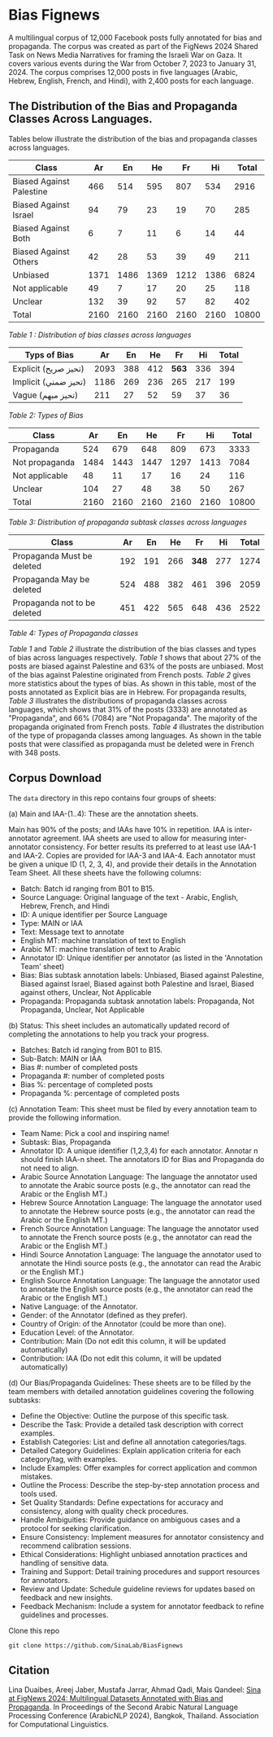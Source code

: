 # Bias Fignews

A multilingual corpus of 12,000 Facebook posts fully annotated for bias and propaganda. The corpus was created as part of the FigNews 2024 Shared Task on News Media Narratives for framing the Israeli War on Gaza. It covers various events during the War from October 7, 2023 to January 31, 2024. The corpus comprises 12,000 posts in five languages (Arabic, Hebrew, English, French, and Hindi), with 2,400 posts for each language.

## The Distribution of the Bias and Propaganda Classes Across Languages.

Tables below illustrate the distribution of the bias and propaganda classes across languages.

| Class                    | Ar   | En   | He   | Fr   | Hi   | Total |
| ------------------------ | ---- | ---- | ---- | ---- | ---- | ----- |
| Biased Against Palestine | 466  | 514  | 595  | 807  | 534  | 2916  |
| Biased Against Israel    | 94   | 79   | 23   | 19   | 70   | 285   |
| Biased Against Both      | 6    | 7    | 11   | 6    | 14   | 44    |
| Biased Against Others    | 42   | 28   | 53   | 39   | 49   | 211   |
| Unbiased                 | 1371 | 1486 | 1369 | 1212 | 1386 | 6824  | 
| Not applicable           | 49   | 7    | 17   | 20   | 25   | 118   |
| Unclear                  | 132  | 39   | 92   | 57   | 82   | 402   |
| Total                    | 2160 | 2160 | 2160 | 2160 | 2160 | 10800 |

*Table 1 : Distribution of bias classes across languages*



| Typs of Bias        | Ar  | En   | He   | Fr   | Hi   | Total |
| ------------------  | --- | ---- | ---- | ---- | ---- | ----- |
| Explicit (تحيز صريح) | 2093  | 388  | 412  | **563**  | 336 | 394  |
| Implicit (تحيز ضمني) | 1186  | 269  | 236  | 265  | 217 | 199  |
| Vague (تحيز مبهم)     | 211  | 27  | 52  | 59  | 37 |  36   |

*Table 2: Types of Bias*



| Class          | Ar   | En   | He   | Fr   | Hi   | Total |
| -------------- | ---- | ---- | ---- | ---- | ---- | ----- |
| Propaganda     | 524  | 679  | 648  | 809  | 673  | 3333  |
| Not propaganda | 1484 | 1443 | 1447 | 1297 | 1413 | 7084  |
| Not applicable | 48   | 11   | 17   | 16   | 24   | 116   |
| Unclear        | 104  | 27   | 48   | 38   | 50   | 267   |
| Total          | 2160 | 2160 | 2160 | 2160 | 2160 | 10800 |

*Table 3: Distribution of propaganda subtask classes across languages*



| Class                        | Ar  | En  | He  | Fr   | Hi   | Total |
| ---------------------------- | --- | --- | --- | ---- | ---- | ----- |
| Propaganda Must be deleted   | 192 | 191 | 266 | **348** | 277 | 1274 |
| Propaganda May be deleted    | 524 | 488 | 382 | 461 | 396 | 2059 |
| Propaganda not to be deleted | 451 | 422 | 565 | 648 | 436 | 2522 |

*Table 4: Types of Propaganda classes*



*Table 1* and *Table 2* illustrate the distribution of the bias classes and types of bias across languages respectively. *Table 1* shows that about 27% of the posts are biased against Palestine and 63% of the posts are unbiased. Most of the bias against Palestine originated from French posts. *Table 2* gives more statistics about the types of bias. As shown in this table, most of the posts annotated as Explicit bias are in Hebrew. 
For propaganda results, *Table 3* illustrates the distributions of propaganda classes across languages, which shows that 31% of the posts (3333) are annotated as "Propaganda", and 66% (7084) are "Not Propaganda". The majority of the propaganda originated from French posts. *Table 4* illustrates the distribution of the type of propaganda classes among languages. As shown in the table posts that were classified as propaganda must be deleted were in French with 348 posts.


## Corpus Download

The `data` directory in this repo contains four groups of sheets:

(a) Main and IAA-(1..4):  These are the annotation sheets.

Main has 90% of the posts; and IAAs have 10% in repetition. 
IAA is inter-annotator agreement.  IAA sheets are used to allow for  measuring inter-annotator consistency.
For better results its preferred to at least use IAA-1 and IAA-2. Copies are provided for IAA-3 and IAA-4. Each annotator must be given a unique ID (1, 2, 3, 4), and provide their details in the Annotation Team Sheet.
All these sheets have the following columns:

  * Batch: Batch id ranging from B01 to B15.
  * Source Language: Original language of the text - Arabic, English, Hebrew, French, and Hindi
  * ID: A unique identifier per Source Language
  * Type: MAIN or IAA
  * Text: Message text to annotate
  * English MT: machine translation of text to English
  * Arabic MT: machine translation of text to Arabic
  * Annotator ID: Unique identifier per annotator (as listed in the 'Annotation Team' sheet)
  * Bias: Bias subtask annotation labels: Unbiased, Biased against Palestine, Biased against Israel, Biased against both Palestine and Israel, Biased against others, Unclear, Not Applicable
  * Propaganda: Propaganda subtask annotation labels: Propaganda, Not Propaganda, Unclear, Not Applicable
 

(b) Status: This sheet includes an automatically updated record of completing the annotations to help you track your progress.

  * Batches: Batch id ranging from B01 to B15. 
  * Sub-Batch: MAIN or IAA
  * Bias #: number of completed posts
  * Propaganda #: number of completed posts
  * Bias %: percentage of completed posts
  * Propaganda %: percentage of completed posts

(c) Annotation Team: This sheet must be filed by every annotation team to provide the following information.

  * Team Name: Pick a cool and inspiring name!
  * Subtask: Bias, Propaganda
  * Annotator ID: A unique identifier (1,2,3,4) for each annotator. Annotar n should finish IAA-n sheet.  The annotators ID for Bias and Propaganda do not need to align.
  * Arabic Source Annotation Language: The language the annotator used to annotate the Arabic source posts (e.g., the annotator can read the Arabic or the English MT.)
  * Hebrew Source Annotation Language: The language the annotator used to annotate the Hebrew source posts (e.g., the annotator can read the Arabic or the English MT.)
  * French Source Annotation Language: The language the annotator used to annotate the French source posts (e.g., the annotator can read the Arabic or the English MT.)
  * Hindi Source Annotation Language: The language the annotator used to annotate the Hindi source posts (e.g., the annotator can read the Arabic or the English MT.)
  * English Source Annotation Language: The language the annotator used to annotate the English source posts (e.g., the annotator can read the Arabic or the English MT.)
  * Native Language: of the Annotator.
  * Gender: of the Annotator (defined as they prefer).
  * Country of Origin: of the Annotator (could be more than one). 
  * Education Level: of the Annotator.
  * Contribution: Main  (Do not edit this column, it will be updated automatically)
  * Contribution: IAA    (Do not edit this column, it will be updated automatically)

(d) Our Bias/Propaganda Guidelines: These sheets are to be filled by the team members with detailed annotation guidelines covering the following subtasks:

  * Define the Objective: Outline the purpose of this specific task.
  * Describe the Task: Provide a detailed task description with correct examples.
  * Establish Categories: List and define all annotation categories/tags.
  * Detailed Category Guidelines: Explain application criteria for each category/tag, with examples.
  * Include Examples: Offer examples for correct application and common mistakes.
  * Outline the Process: Describe the step-by-step annotation process and tools used.
  * Set Quality Standards: Define expectations for accuracy and consistency, along with quality check procedures.
  * Handle Ambiguities: Provide guidance on ambiguous cases and a protocol for seeking clarification.
  * Ensure Consistency: Implement measures for annotator consistency and recommend calibration sessions.
  * Ethical Considerations: Highlight unbiased annotation practices and handling of sensitive data.
  * Training and Support: Detail training procedures and support resources for annotators.
  * Review and Update: Schedule guideline reviews for updates based on feedback and new insights.
  * Feedback Mechanism: Include a system for annotator feedback to refine guidelines and processes.

    
Clone this repo

    git clone https://github.com/SinaLab/BiasFignews

## Citation

Lina Duaibes, Areej Jaber, Mustafa Jarrar, Ahmad Qadi, Mais Qandeel: [Sina at FigNews 2024: Multilingual Datasets Annotated with Bias and Propaganda](https://www.jarrar.info/publications/DJJQQ24.pdf). In Proceedings of the Second Arabic Natural Language Processing Conference (ArabicNLP 2024), Bangkok, Thailand. Association for Computational Linguistics.
